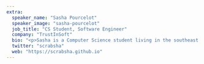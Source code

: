 ```yaml
---
extra:
  speaker_name: "Sasha Pourcelot"
  speaker_image: "sasha-pourcelot"
  job_title: "CS Student, Software Engineer"
  company: "TrustInSoft"
  bio: "<p>Sasha is a Computer Science student living in the southeast of France. She has been writing Rust code both in her free time and as a freelance developer for four years so far. Her work mostly consists of compiler and static analysis tool development. When she’s not in front of her computer, she often reads science-fiction and fantasy books. She also enjoys cooking Italian food for her friends and her two blåhajs.</p>"
  twitter: "scrabsha"
  web: "https://scrabsha.github.io"
---
```

